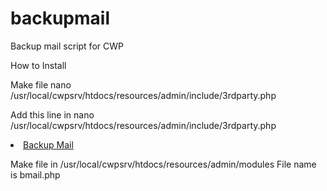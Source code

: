 # backupmail
Backup mail script for CWP

How to Install

Make file
nano  /usr/local/cwpsrv/htdocs/resources/admin/include/3rdparty.php

Add this line in nano  /usr/local/cwpsrv/htdocs/resources/admin/include/3rdparty.php
<li><a href="index.php?module=bmail"><span class="icon16 icomoon-icon-arrow-right-3"></span>Backup Mail</a></li>

Make file in /usr/local/cwpsrv/htdocs/resources/admin/modules
File name is bmail.php
